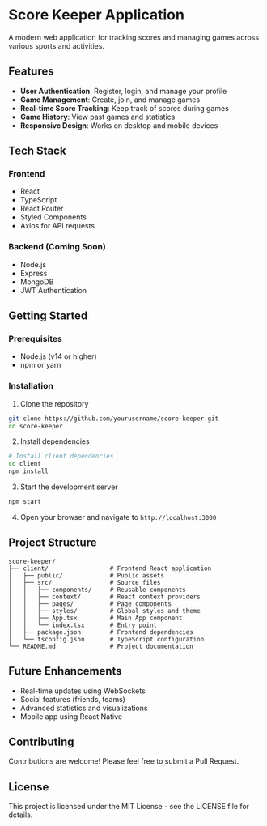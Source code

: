 # Score Keeper Application

A modern web application for tracking scores and managing games across various sports and activities.

## Features

- **User Authentication**: Register, login, and manage your profile
- **Game Management**: Create, join, and manage games
- **Real-time Score Tracking**: Keep track of scores during games
- **Game History**: View past games and statistics
- **Responsive Design**: Works on desktop and mobile devices

## Tech Stack

### Frontend
- React
- TypeScript
- React Router
- Styled Components
- Axios for API requests

### Backend (Coming Soon)
- Node.js
- Express
- MongoDB
- JWT Authentication

## Getting Started

### Prerequisites
- Node.js (v14 or higher)
- npm or yarn

### Installation

1. Clone the repository
```bash
git clone https://github.com/yourusername/score-keeper.git
cd score-keeper
```

2. Install dependencies
```bash
# Install client dependencies
cd client
npm install
```

3. Start the development server
```bash
npm start
```

4. Open your browser and navigate to `http://localhost:3000`

## Project Structure

```
score-keeper/
├── client/                 # Frontend React application
│   ├── public/             # Public assets
│   ├── src/                # Source files
│   │   ├── components/     # Reusable components
│   │   ├── context/        # React context providers
│   │   ├── pages/          # Page components
│   │   ├── styles/         # Global styles and theme
│   │   ├── App.tsx         # Main App component
│   │   └── index.tsx       # Entry point
│   ├── package.json        # Frontend dependencies
│   └── tsconfig.json       # TypeScript configuration
└── README.md               # Project documentation
```

## Future Enhancements

- Real-time updates using WebSockets
- Social features (friends, teams)
- Advanced statistics and visualizations
- Mobile app using React Native

## Contributing

Contributions are welcome! Please feel free to submit a Pull Request.

## License

This project is licensed under the MIT License - see the LICENSE file for details. 